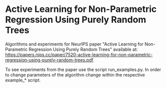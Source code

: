# Active Learning for Non-Parametric Regression Using Purely Random Trees

Algorithms and experiments for NeurIPS paper "Active Learning for Non-Parametric Regression 
Using Purely Random Trees" available at:
https://papers.nips.cc/paper/7520-active-learning-for-non-parametric-regression-using-purely-random-trees.pdf

To see experiments from the paper use the script run_examples.py. In order to change parameters of the algorithm 
change within the respective example_* script. 